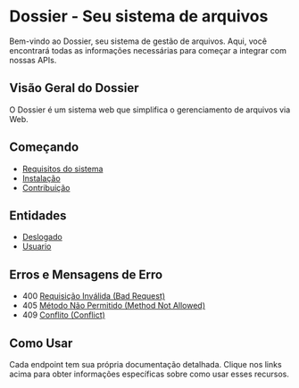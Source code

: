 # Dossier - Seu sistema de arquivos

Bem-vindo ao Dossier, seu sistema de gestão de arquivos. Aqui, você encontrará todas as informações necessárias para começar a integrar com nossas APIs.

## Visão Geral do Dossier

O Dossier é um sistema web que simplifica o gerenciamento de arquivos via Web.

## Começando

- [Requisitos do sistema](/docs/markdown/docs/requisitos.md)
- [Instalação](/docs/markdown/docs/instalacao.md)
- [Contribuição](/docs/markdown/docs/contribuicao.md)

## Entidades

- [Deslogado](/docs/markdown/endpoints/deslogado.md)
- [Usuario](/docs/markdown/endpoints/usuario.md)

## Erros e Mensagens de Erro

- 400 [Requisição Inválida (Bad Request)](/docs/markdown/errors/bad_request.md)
- 405 [Método Não Permitido (Method Not Allowed)](/docs/markdown/errors/method_not_allowed.md)
- 409 [Conflito (Conflict)](/docs/markdown/errors/conflict.md)

## Como Usar

Cada endpoint tem sua própria documentação detalhada. Clique nos links acima para obter informações específicas sobre como usar esses recursos.
